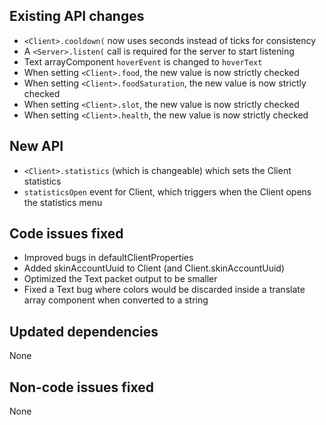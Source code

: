 ## Existing API changes
* `<Client>.cooldown(` now uses seconds instead of ticks for consistency
* A `<Server>.listen(` call is required for the server to start listening
* Text arrayComponent `hoverEvent` is changed to `hoverText`
* When setting `<Client>.food`, the new value is now strictly checked
* When setting `<Client>.foodSaturation`, the new value is now strictly checked
* When setting `<Client>.slot`, the new value is now strictly checked
* When setting `<Client>.health`, the new value is now strictly checked

## New API
* `<Client>.statistics` (which is changeable) which sets the Client statistics
* `statisticsOpen` event for Client, which triggers when the Client opens the statistics menu

## Code issues fixed
* Improved bugs in defaultClientProperties
* Added skinAccountUuid to Client (and Client.skinAccountUuid)
* Optimized the Text packet output to be smaller
* Fixed a Text bug where colors would be discarded inside a translate array component when converted to a string

## Updated dependencies
None

## Non-code issues fixed
None